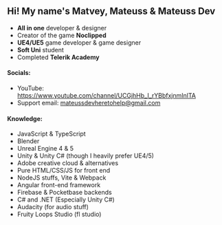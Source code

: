 ## Hi! My name's **Matvey, Mateuss & Mateuss Dev**
- **All in one** developer & designer
- Creator of the game **Noclipped**
- **UE4/UE5** game developer & game designer
- **Soft Uni** student
- Completed **Telerik Academy**


#### Socials:
- YouTube: https://www.youtube.com/channel/UCGjhHb_I_rYBbfxjnmInlTA
- Support email: mateussdevheretohelp@gmail.com

#### Knowledge:
- JavaScript & TypeScript
- Blender
- Unreal Engine 4 & 5
- Unity & Unity C# (though I heavily prefer UE4/5)
- Adobe creative cloud & alternatives
- Pure HTML/CSS/JS for front end
- NodeJS stuffs, Vite & Webpack
- Angular front-end framework
- Firebase & Pocketbase backends
- C# and .NET (Especially Unity C#)
- Audacity (for audio stuff)
- Fruity Loops Studio (fl studio)
